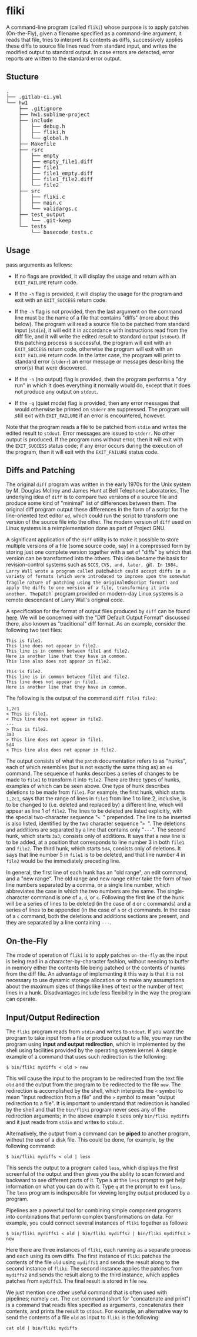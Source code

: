 # fliki

A command-line program
(called `fliki`) whose purpose is to apply patches (On-the-Fly), given a filename specified as a command-line argument, it reads that
file, tries to interpret its contents as diffs, successively applies
these diffs to source file lines read from standard input, and writes
the modified output to standard output.  In case errors are detected,
error reports are written to the standard error output.

## Stucture

<pre>
.
├── .gitlab-ci.yml
└── hw1
    ├── .gitignore
    ├── hw1.sublime-project
    ├── include
    │   ├── debug.h
    │   ├── fliki.h
    │   └── global.h
    ├── Makefile
    ├── rsrc
    │   ├── empty
    │   ├── empty_file1.diff
    │   ├── file1
    │   ├── file1_empty.diff
    │   ├── file1_file2.diff
    │   └── file2
    ├── src
    │   ├── fliki.c
    │   ├── main.c
    │   └── validargs.c
    ├── test_output
    │   └── .git-keep
    └── tests
        └── basecode_tests.c
</pre>

## Usage

pass arguments
as follows:

- If no flags are provided, it will display the usage and return with an
`EXIT_FAILURE` return code.

- If the `-h` flag is provided, it will display the usage for the program and
  exit with an `EXIT_SUCCESS` return code.

- If the `-h` flag is not provided, then the last argument on the command line must
be the name of a file that contains "diffs" (more about this below).  The program
will read a source file to be patched from standard input (`stdin`), it will edit
it in accordance with instructions read from the diff file, and it will write
the edited result to standard output (`stdout`).  If this patching process is
successful, the program will exit with an `EXIT_SUCCESS` return code, otherwise
the program will exit with an `EXIT_FAILURE` return code.
In the latter case, the program will print to standard error (`stderr`) an error
message or messages describing the error(s) that were discovered.

- If the `-n` (no output) flag is provided, then the program performs a "dry run"
in which it does everything it normally would do, except that it does not produce
any output on `stdout`.

- If the `-q` (quiet mode) flag is provided, then any error messages that would
otherwise be printed on `stderr` are suppressed.  The program will still exit
with `EXIT_FAILURE` if an error is encountered, however.

Note that the program reads a file to be patched from `stdin` and writes the edited
result to `stdout`.  Error messages are issued to `stderr`.  No other output
is produced.  If the program runs without error, then it will exit with the
`EXIT_SUCCESS` status code; if any error occurs during the execution of the program,
then it will exit with the `EXIT_FAILURE` status code.

## Diffs and Patching
The original `diff` program was written in the early 1970s for the Unix
system by M. Douglas McIlroy and James Hunt at Bell Telephone Laboratories.
The underlying idea of `diff` is to compare two versions of a source file
and produce some kind of "minimal" list of differences between them.
The original diff program output these differences in the form of a
script for the line-oriented text editor `ed`, which could run the script
to transform one version of the source file into the other.
The modern version of `diff` used on Linux systems is a reimplementation
done as part of Project GNU.

A significant application of the `diff` utility is to make it possible
to store multiple versions of a file (some source code, say) in a compressed
form by storing just one complete version together with a set of "diffs"
by which that version can be transformed into the others.  This idea
became the basis for revision-control systems such as `SCCS`, `CVS, and,
later, `git`.
In 1984, Larry Wall wrote a program called `patch` which could accept
diffs in a variety of formats (which were introduced to improve upon the
somewhat fragile nature of patching using the original `ed` script format)
and apply the diffs to one version of a file, transforming it into another.
The `patch` program provided on modern-day Linux systems is a remote descendant
of Larry Wall's original code.

A specification for the format of output files produced by `diff` can be found
[here](https://pubs.opengroup.org/onlinepubs/9699919799/utilities/diff.html).
We will be concerned with the "Diff Default Output Format" discussed there,
also known as "traditional" diff format.
As an example, consider the following two text files:

```
This is file1.
This line does not appear in file2.
This line is in common between file1 and file2.
Here is another line that they have in common.
This line also does not appear in file2.
```

```
This is file2.
This line is in common between file1 and file2.
This line does not appear in file1.
Here is another line that they have in common.
```

The following is the output of the command `diff file1 file2`:

```
1,2c1
< This is file1.
< This line does not appear in file2.
---
> This is file2.
3a3
> This line does not appear in file1.
5d4
< This line also does not appear in file2.
```

The output consists of what the `patch` documentation refers to as "hunks",
each of which resembles (but is not exactly the same thing as) an `ed` command.
The sequence of hunks describes a series of changes to be made to `file1`
to transform it into `file2`.
There are three types of hunks, examples of which can be seen above.
One type of hunk describes deletions to be made from `file1`.
For example, the first hunk, which starts `1,2c1`, says that the range
of lines in `file1` from line 1 to line 2, inclusive, is to be
changed to (i.e. deleted and replaced by) a different line, which will appear as line 1
of `file2`.  The lines to be deleted are listed explicitly, with the
special two-character sequence "`< `" prepended.  The line to be inserted
is also listed, identified by the two character sequence "`> `".
The deletions and additions are separated by a line that contains
only "`---`".
The second hunk, which starts `3a3`, consists only of additions.
It says that a new line is to be added, at a position that corresponds
to line number 3 in both `file1` and `file2`.
The third hunk, which starts `5d4`, consists only of deletions.
It says that line number 5 in `file1` is to be deleted, and that
line number 4 in `file2` would be the immediately preceding line.

In general, the first line of each hunk has an "old range", an edit
command, and a "new range".  The old range and new range either
take the form of two line numbers separated by a comma, or a single
line number, which abbreviates the case in which the two numbers are
the same.  The single-character command is one of `a`, `d`, or `c`.
Following the first line of the hunk will be a series of lines to
be deleted (in the case of `d` or `c` commands) and a series of
lines to be appended (in the case of `a` or `c`) commands.
In the case of a `c` command, both the deletions and additions sections
are present, and they are separated by a line containing `---`.

## On-the-Fly

The mode of operation of `fliki` is to apply patches `on-the-fly` as
the input is being read in a character-by-character fashion, without
needing to buffer in memory either the contents file being patched or the
contents of hunks from the diff file.  An advantage of implementing it
this way is that it is not necessary to use dynamic storage allocation
or to make any assumptions about the maximum sizes of things like
lines of text or the number of text lines in a hunk.
Disadvantages include less flexibility in the way the program can operate.

## Input/Output Redirection
The `fliki` program reads from `stdin` and writes to `stdout`.
If you want the program to take input from a file or produce output to
a file, you may run the program using **input and output redirection**,
which is implemented by the shell using facilities provided by the operating
system kernel.
A simple example of a command that uses such redirection is the following:

```
$ bin/fliki mydiffs < old > new
```

This will cause the input to the program to be redirected from the text file
`old` and the output from the program to be redirected to the file `new`.
The redirection is accomplished by the shell, which interprets the `<` symbol
to mean "input redirection from a file" and the `>` symbol to mean
"output redirection to a file".  It is important to understand that redirection
is handled by the shell and that the `bin/fliki` program never sees any
of the redirection arguments; in the above example it sees only `bin/fliki mydiffs`
and it just reads from `stdin` and writes to `stdout`.

Alternatively, the output from a command can be **piped**
to another program, without the use of a disk file.
This could be done, for example, by the following command:

```
$ bin/fliki mydiffs < old | less
```

This sends the output to a program called `less`, which displays the first
screenful of the output and then gives you the ability to scan forward and
backward to see different parts of it.  Type `h` at the `less` prompt to get
help information on what you can do with it.  Type `q` at the prompt to exit `less`.
The `less` program is indispensible for viewing lengthy output produced by
a program.

Pipelines are a powerful tool for combining simple component programs into
combinations that perform complex transformations on data.
For example, you could connect several instances of `fliki` together as
follows:

```
$ bin/fliki mydiffs1 < old | bin/fliki mydiffs2 | bin/fliki mydiffs3 > new
```

Here there are three instances of `fliki`, each running as a separate process
and each using its own diffs.  The first instance of `fliki` patches
the contents of the file `old` using `mydiffs1` and sends the result along
to the second instance of `fliki`.  The second instance applies the
patches from `mydiffs2` and sends the result along to the third instance,
which applies patches from `mydiffs3`.  The final result is stored in
file `new`.

We just mention one other useful command that is often used with pipelines;
namely `cat`.
The `cat` command (short for "concatenate and print") is a command that reads
files specified as arguments, concatenates their contents, and prints the result
to `stdout`.
For example, an alternative way to send the contents of a file `old` as input
to `fliki` is the following:

```
cat old | bin/fliki mydiffs
```
